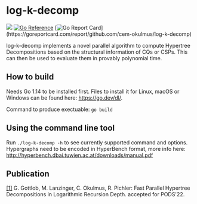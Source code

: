 # log-k-decomp
[![](https://img.shields.io/github/v/release/cem-okulmus/log-k-decomp)](https://github.com/cem-okulmus/log-k-decomp/releases/latest)
[![Go Reference](https://pkg.go.dev/badge/github.com/cem-okulmus/log-k-decomp.svg)](https://pkg.go.dev/github.com/cem-okulmus/log-k-decomp)
[![Go Report Card](https://goreportcard.com/badge/github.com/cem-okulmus/log-k-decomp?)](https://goreportcard.com/report/github.com/cem-okulmus/log-k-decomp)

log-k-decomp implements a novel parallel algorithm to compute Hypertree Decompositions based on the structural information of CQs or CSPs. This can then be used to evaluate them in provably polynomial time.


## How to build 
Needs Go 1.14 to be installed first. Files to install it for Linux, macOS or Windows can be found here: <https://go.dev/dl/>. 

Command to produce exectuable: `go build` 

## Using the command line tool
Run `./log-k-decomp -h` to see currently supported command and options. Hypergraphs need to be encoded in HyperBench format, more info here: <http://hyperbench.dbai.tuwien.ac.at/downloads/manual.pdf>


## Publication

[[1]](https://arxiv.org/abs/2104.13793) G. Gottlob, M. Lanzinger, C. Okulmus, R. Pichler: Fast Parallel Hypertree Decompositions in Logarithmic Recursion Depth. accepted for PODS'22.

